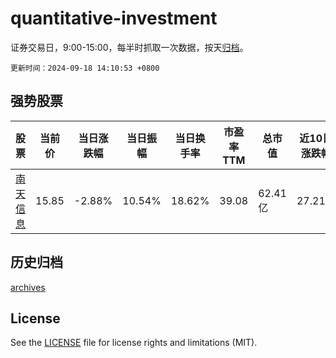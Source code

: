 # quantitative-investment

证券交易日，9:00-15:00，每半时抓取一次数据，按天[归档](archives)。

`更新时间：2024-09-18 14:10:53 +0800`

## 强势股票

|股票|当前价|当日涨跌幅|当日振幅|当日换手率|市盈率TTM|总市值|近10日涨跌幅|
|----|----|----|----|----|----|----|----|
|[南天信息](https://xueqiu.com/S/SZ000948)|15.85|-2.88%|10.54%|18.62%|39.08|62.41亿|27.21%|

## 历史归档

[archives](archives)

## License

See the [LICENSE](LICENSE) file for license rights and limitations (MIT).